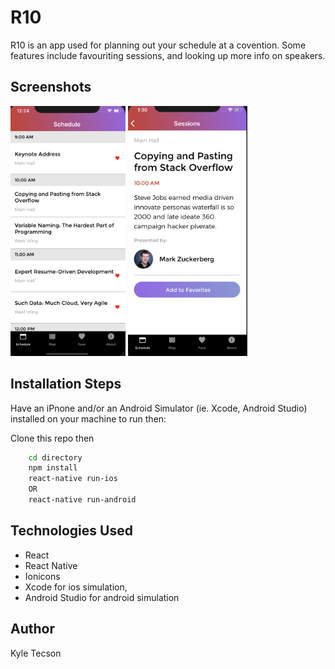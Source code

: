 # R10

R10 is an app used for planning out your schedule at a covention. Some features include favouriting sessions, and looking up more info on speakers.

## Screenshots

<img src='./screenshots/Schedule.png' height='400'>

<img src='./screenshots/Sessions.png' height='400>'>

## Installation Steps

Have an iPnone and/or an Android Simulator (ie. Xcode, Android Studio) installed on your machine to run then:

Clone this repo then

```bash
    cd directory
    npm install
    react-native run-ios
    OR
    react-native run-android
```

## Technologies Used

- React
- React Native
- Ionicons
- Xcode for ios simulation,
- Android Studio for android simulation

## Author

Kyle Tecson
